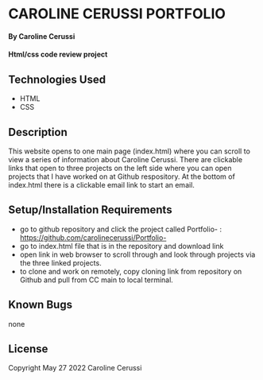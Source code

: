 # CAROLINE CERUSSI PORTFOLIO

#### By Caroline Cerussi

#### Html/css code review project

## Technologies Used

* HTML
* CSS

## Description

This website opens to one main page (index.html) where you can scroll to view a series of information about Caroline Cerussi. There are clickable links that open to three projects on the left side where you can open projects that I have worked on at Github respository. At the bottom of index.html there is a clickable email link to start an email. 

## Setup/Installation Requirements
* go to github repository and click the project called Portfolio- : https://github.com/carolinecerussi/Portfolio-
* go to index.html file that is in the repository and download link
* open link in web browser to scroll through and look through projects via the three linked projects. 
* to clone and work on remotely, copy cloning link from repository on Github and pull from CC main to local terminal. 

## Known Bugs

none

## License


Copyright May 27 2022 Caroline Cerussi